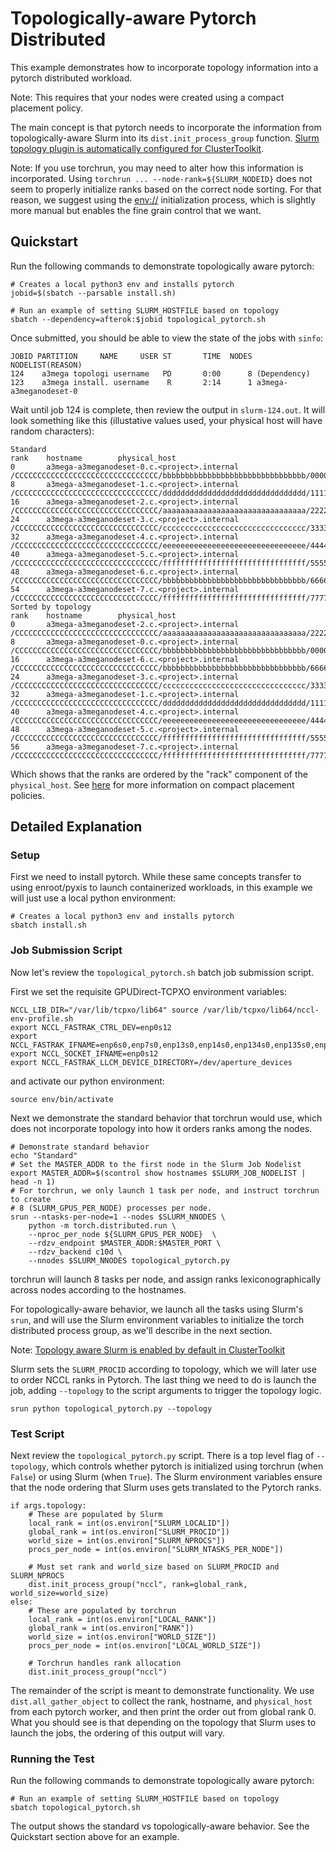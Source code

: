 
# Topologically-aware Pytorch Distributed

This example demonstrates how to incorporate topology information into a
pytorch distributed workload.

Note: This requires that your nodes were created using a compact placement
policy.

The main concept is that pytorch needs to incorporate the information from topologically-aware Slurm into its
`dist.init_process_group` function. [Slurm topology plugin is automatically configured for ClusterToolkit](https://github.com/GoogleCloudPlatform/cluster-toolkit/blob/main/docs/slurm-topology.md).

Note: If you use torchrun, you may need to alter how this information is
incorporated. Using  `torchrun ... --node-rank=${SLURM_NODEID}` does not seem to
properly initialize ranks based on the correct node sorting.  For that reason,
we suggest using the
[env://](https://pytorch.org/docs/stable/distributed.html#environment-variable-initialization)
initialization process, which is slightly more manual but enables the fine grain
control that we want.

## Quickstart

Run the following commands to demonstrate topologically aware pytorch:

    # Creates a local python3 env and installs pytorch
    jobid=$(sbatch --parsable install.sh)

    # Run an example of setting SLURM_HOSTFILE based on topology
    sbatch --dependency=afterok:$jobid topological_pytorch.sh

Once submitted, you should be able to view the state of the jobs with `sinfo`:

    JOBID PARTITION     NAME     USER ST       TIME  NODES NODELIST(REASON)
    124    a3mega topologi username   PD       0:00      8 (Dependency)
    123    a3mega install. username    R       2:14      1 a3mega-a3meganodeset-0

Wait until job 124 is complete, then review the output in `slurm-124.out`.  It
will look something like this (illustative values used, your physical host will
have random characters):

    Standard
    rank    hostname        physical_host
    0       a3mega-a3meganodeset-0.c.<project>.internal      /CCCCCCCCCCCCCCCCCCCCCCCCCCCCCCCC/bbbbbbbbbbbbbbbbbbbbbbbbbbbbbbbb/00000000000000000000000000000000
    8       a3mega-a3meganodeset-1.c.<project>.internal      /CCCCCCCCCCCCCCCCCCCCCCCCCCCCCCCC/dddddddddddddddddddddddddddddddd/11111111111111111111111111111111
    16      a3mega-a3meganodeset-2.c.<project>.internal      /CCCCCCCCCCCCCCCCCCCCCCCCCCCCCCCC/aaaaaaaaaaaaaaaaaaaaaaaaaaaaaaaa/22222222222222222222222222222222
    24      a3mega-a3meganodeset-3.c.<project>.internal      /CCCCCCCCCCCCCCCCCCCCCCCCCCCCCCCC/cccccccccccccccccccccccccccccccc/33333333333333333333333333333333
    32      a3mega-a3meganodeset-4.c.<project>.internal      /CCCCCCCCCCCCCCCCCCCCCCCCCCCCCCCC/eeeeeeeeeeeeeeeeeeeeeeeeeeeeeeee/44444444444444444444444444444444
    40      a3mega-a3meganodeset-5.c.<project>.internal      /CCCCCCCCCCCCCCCCCCCCCCCCCCCCCCCC/ffffffffffffffffffffffffffffffff/55555555555555555555555555555555
    48      a3mega-a3meganodeset-6.c.<project>.internal      /CCCCCCCCCCCCCCCCCCCCCCCCCCCCCCCC/bbbbbbbbbbbbbbbbbbbbbbbbbbbbbbbb/66666666666666666666666666666666
    54      a3mega-a3meganodeset-7.c.<project>.internal      /CCCCCCCCCCCCCCCCCCCCCCCCCCCCCCCC/ffffffffffffffffffffffffffffffff/77777777777777777777777777777777
    Sorted by topology
    rank    hostname        physical_host
    0       a3mega-a3meganodeset-2.c.<project>.internal      /CCCCCCCCCCCCCCCCCCCCCCCCCCCCCCCC/aaaaaaaaaaaaaaaaaaaaaaaaaaaaaaaa/22222222222222222222222222222222
    8       a3mega-a3meganodeset-0.c.<project>.internal      /CCCCCCCCCCCCCCCCCCCCCCCCCCCCCCCC/bbbbbbbbbbbbbbbbbbbbbbbbbbbbbbbb/00000000000000000000000000000000
    16      a3mega-a3meganodeset-6.c.<project>.internal      /CCCCCCCCCCCCCCCCCCCCCCCCCCCCCCCC/bbbbbbbbbbbbbbbbbbbbbbbbbbbbbbbb/66666666666666666666666666666666
    24      a3mega-a3meganodeset-3.c.<project>.internal      /CCCCCCCCCCCCCCCCCCCCCCCCCCCCCCCC/cccccccccccccccccccccccccccccccc/33333333333333333333333333333333
    32      a3mega-a3meganodeset-1.c.<project>.internal      /CCCCCCCCCCCCCCCCCCCCCCCCCCCCCCCC/dddddddddddddddddddddddddddddddd/11111111111111111111111111111111
    40      a3mega-a3meganodeset-4.c.<project>.internal      /CCCCCCCCCCCCCCCCCCCCCCCCCCCCCCCC/eeeeeeeeeeeeeeeeeeeeeeeeeeeeeeee/44444444444444444444444444444444
    48      a3mega-a3meganodeset-5.c.<project>.internal      /CCCCCCCCCCCCCCCCCCCCCCCCCCCCCCCC/ffffffffffffffffffffffffffffffff/55555555555555555555555555555555
    56      a3mega-a3meganodeset-7.c.<project>.internal      /CCCCCCCCCCCCCCCCCCCCCCCCCCCCCCCC/ffffffffffffffffffffffffffffffff/77777777777777777777777777777777

Which shows that the ranks are ordered by the "rack" component of the `physical_host`.
See [here](https://cloud.google.com/compute/docs/instances/use-compact-placement-policies#verify-vm-location)
for more information on compact placement policies.

## Detailed Explanation

### Setup

First we need to install pytorch. While these same concepts transfer to using
enroot/pyxis to launch containerized workloads, in this example we will just
use a local python environment:

    # Creates a local python3 env and installs pytorch
    sbatch install.sh

### Job Submission Script
Now let's review the `topological_pytorch.sh` batch job submission script.

First we set the requisite GPUDirect-TCPXO environment variables:

    NCCL_LIB_DIR="/var/lib/tcpxo/lib64" source /var/lib/tcpxo/lib64/nccl-env-profile.sh
    export NCCL_FASTRAK_CTRL_DEV=enp0s12
    export NCCL_FASTRAK_IFNAME=enp6s0,enp7s0,enp13s0,enp14s0,enp134s0,enp135s0,enp141s0,enp142s0
    export NCCL_SOCKET_IFNAME=enp0s12
    export NCCL_FASTRAK_LLCM_DEVICE_DIRECTORY=/dev/aperture_devices

and activate our python environment:

    source env/bin/activate

Next we demonstrate the standard behavior that torchrun would use, which does
not incorporate topology into how it orders ranks among the nodes.

    # Demonstrate standard behavior
    echo "Standard"
    # Set the MASTER_ADDR to the first node in the Slurm Job Nodelist
    export MASTER_ADDR=$(scontrol show hostnames $SLURM_JOB_NODELIST | head -n 1)
    # For torchrun, we only launch 1 task per node, and instruct torchrun to create
    # 8 (SLURM_GPUS_PER_NODE) processes per node.
    srun --ntasks-per-node=1 --nodes $SLURM_NNODES \
        python -m torch.distributed.run \
        --nproc_per_node ${SLURM_GPUS_PER_NODE}  \
        --rdzv_endpoint $MASTER_ADDR:$MASTER_PORT \
        --rdzv_backend c10d \
        --nnodes $SLURM_NNODES topological_pytorch.py

torchrun will launch 8 tasks per node, and assign ranks lexiconographically
across nodes according to the hostnames.

For topologically-aware behavior, we launch all the tasks using Slurm's `srun`,
and will use the Slurm environment variables to initialize the torch distributed
process group, as we'll describe in the next section.

Note: [Topology aware Slurm is enabled by default in ClusterToolkit](https://github.com/GoogleCloudPlatform/cluster-toolkit/blob/main/docs/slurm-topology.md)

Slurm sets the `SLURM_PROCID` according to topology, which we will later use to
order NCCL ranks in Pytorch. The last thing we need to do is launch the job,
adding `--topology` to the script arguments to trigger the topology logic.

    srun python topological_pytorch.py --topology

### Test Script
Next review the `topological_pytorch.py` script. There is a top level flag of
`--topology`, which controls whether pytorch is initialized using torchrun (when
`False`) or using Slurm (when `True`). The Slurm environment variables ensure
that the node ordering that Slurm uses gets translated to the Pytorch ranks.

    if args.topology:
        # These are populated by Slurm
        local_rank = int(os.environ["SLURM_LOCALID"])
        global_rank = int(os.environ["SLURM_PROCID"])
        world_size = int(os.environ["SLURM_NPROCS"])
        procs_per_node = int(os.environ["SLURM_NTASKS_PER_NODE"])

        # Must set rank and world_size based on SLURM_PROCID and SLURM_NPROCS
        dist.init_process_group("nccl", rank=global_rank, world_size=world_size)
    else:
        # These are populated by torchrun
        local_rank = int(os.environ["LOCAL_RANK"])
        global_rank = int(os.environ["RANK"])
        world_size = int(os.environ["WORLD_SIZE"])
        procs_per_node = int(os.environ["LOCAL_WORLD_SIZE"])

        # Torchrun handles rank allocation
        dist.init_process_group("nccl")

The remainder of the script is meant to demonstrate functionality. We use
`dist.all_gather_object` to collect the rank, hostname, and `physical_host` from
each pytorch worker, and then print the order out from global rank 0.  What you
should see is that depending on the topology that Slurm uses to launch the jobs,
the ordering of this output will vary.

### Running the Test

Run the following commands to demonstrate topologically aware pytorch:

    # Run an example of setting SLURM_HOSTFILE based on topology
    sbatch topological_pytorch.sh

The output shows the standard vs topologically-aware behavior. See
the Quickstart section above for an example.
